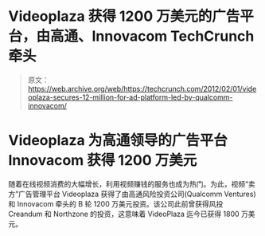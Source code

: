 # Videoplaza 获得 1200 万美元的广告平台，由高通、Innovacom TechCrunch 牵头

> 原文：<https://web.archive.org/web/https://techcrunch.com/2012/02/01/videoplaza-secures-12-million-for-ad-platform-led-by-qualcomm-innovacom/>

# Videoplaza 为高通领导的广告平台 Innovacom 获得 1200 万美元

随着在线视频消费的大幅增长，利用视频赚钱的服务也成为热门。为此，视频“卖方”广告管理平台 Videoplaza 获得了由高通风险投资公司(Qualcomm Ventures)和 Innovacom 牵头的 B 轮 1200 万美元投资。该公司此前曾获得风投 Creandum 和 Northzone 的投资，这意味着 VideoPlaza 迄今已获得 1800 万美元。